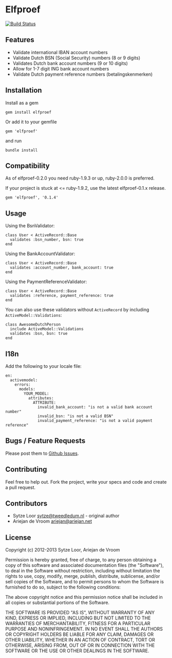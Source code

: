 # Elfproef

[![Build Status](https://secure.travis-ci.org/sytzeloor/elfproef.png?branch=master)](http://travis-ci.org/sytzeloor/elfproef)

## Features

* Validate international IBAN account numbers
* Validate Dutch BSN (Social Security) numbers (8 or 9 digits)
* Validates Dutch bank account numbers (9 or 10 digits)
* Allow for 1-7 digit ING bank account numbers
* Validate Dutch payment reference numbers (betalingskenmerken)

## Installation

Install as a gem

	gem install elfproef

Or add it to your gemfile

	gem 'elfproef'

and run

	bundle install

## Compatibility

As of elfproef-0.2.0 you need ruby-1.9.3 or up, ruby-2.0.0 is preferred.

If your project is stuck at <= ruby-1.9.2, use the latest elfproef-0.1.x release.

    gem 'elfproef', '0.1.4'

## Usage

Using the BsnValidator:

    class User < ActiveRecord::Base
      validates :bsn_number, bsn: true
    end

Using the BankAccountValidator:

    class User < ActiveRecord::Base
      validates :account_number, bank_account: true
	end

Using the PaymentReferenceValidator:

    class User < ActiveRecord::Base
      validates :reference, payment_reference: true
    end

You can also use these validators without `ActiveRecord` by including `ActiveModel::Validations`:
   
    class AwesomeDutchPerson
      include ActiveModel::Validations
      validates :bsn, bsn: true
    end

## I18n

Add the following to your locale file:

    en:
      activemodel:
        errors:
          models:
            YOUR_MODEL:
              attributes:
                ATTRIBUTE:
                  invalid_bank_account: "is not a valid bank account number"
                  invalid_bsn: "is not a valid BSN"
                  invalid_payment_reference: "is not a valid payment reference"

## Bugs / Feature Requests

Please post them to
[Github Issues](https://github.com/sytzeloor/elfproef/issues).

## Contributing

Feel free to help out. Fork the project, write your specs and code and
create a pull request.

## Contributors

  * Sytze Loor <sytze@tweedledum.nl> - original author
  * Ariejan de Vroom <ariejan@ariejan.net>

## License

Copyright (c) 2012-2013 Sytze Loor, Ariejan de Vroom

Permission is hereby granted, free of charge, to any person obtaining
a copy of this software and associated documentation files (the
"Software"), to deal in the Software without restriction, including
without limitation the rights to use, copy, modify, merge, publish,
distribute, sublicense, and/or sell copies of the Software, and to
permit persons to whom the Software is furnished to do so, subject to
the following conditions:

The above copyright notice and this permission notice shall be
included in all copies or substantial portions of the Software.

THE SOFTWARE IS PROVIDED "AS IS", WITHOUT WARRANTY OF ANY KIND,
EXPRESS OR IMPLIED, INCLUDING BUT NOT LIMITED TO THE WARRANTIES OF
MERCHANTABILITY, FITNESS FOR A PARTICULAR PURPOSE AND
NONINFRINGEMENT. IN NO EVENT SHALL THE AUTHORS OR COPYRIGHT HOLDERS BE
LIABLE FOR ANY CLAIM, DAMAGES OR OTHER LIABILITY, WHETHER IN AN ACTION
OF CONTRACT, TORT OR OTHERWISE, ARISING FROM, OUT OF OR IN CONNECTION
WITH THE SOFTWARE OR THE USE OR OTHER DEALINGS IN THE SOFTWARE.
